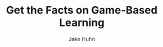 ---
layout: leaf-node
title: Get the Facts on Game-Based Learning
title-url: http://www.theknowledgeguru.com/game-based-learning-infographic/
author: Jake Huhn
groups: technologies
categories: game-based-learning
topics: introductory-resources
summary: >	
    Presentation of an infographic teaching aid on the topic.
cite: | 
    Huhn, J. ((2013m May 15). Get the Facts on Game-Based Learning (Infographic). Retrieved from http://www.theknowledgeguru.com/game-based-learning-infographic/
pub-date: 2013-05-15
added-date: 2017-04-16
resource-type: external-page
---
